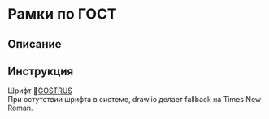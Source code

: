 # Рамки по ГОСТ

## Описание

## Инструкция

Шрифт 📄[GOSTRUS](https://fontlibrary.org/ru/font/gostrus-type-a)\
При остутствии шрифта в системе, draw.io делает fallback на Times New Roman.
